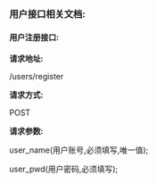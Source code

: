 ### **用户接口相关文档:**

#### 用户注册接口:

**请求地址:**

/users/register

**请求方式:**

POST

**请求参数:**

user_name(用户账号,必须填写,唯一值);

user_pwd(用户密码,必须填写);

